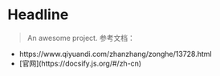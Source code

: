 # Headline

> An awesome project.
> 参考文档：
<ul><li>https://www.qiyuandi.com/zhanzhang/zonghe/13728.html</li><li>[官网](https://docsify.js.org/#/zh-cn)</li></ul>
